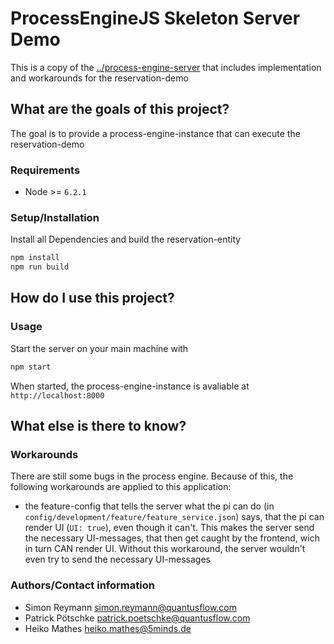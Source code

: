 # ProcessEngineJS Skeleton Server Demo

This is a copy of the [../process-engine-server](skeleton) that includes implementation and workarounds for the reservation-demo

## What are the goals of this project?

The goal is to provide a process-engine-instance that can execute the reservation-demo

### Requirements

- Node >= `6.2.1`

### Setup/Installation

Install all Dependencies and build the reservation-entity
```bash
npm install
npm run build
```

## How do I use this project?

### Usage

Start the server on your main machine with
```bash
npm start
```

When started, the process-engine-instance is avaliable at `http://localhost:8000`

## What else is there to know?

### Workarounds

There are still some bugs in the process engine. Because of this, the following workarounds are applied to this application:

- the feature-config that tells the server what the pi can do (in `config/development/feature/feature_service.json`) says, that the pi can render UI (`UI: true`), even though it can't. This makes the server send the necessary UI-messages, that then get caught by the frontend, wich in turn CAN render UI. Without this workaround, the server wouldn't even try to send the necessary UI-messages

### Authors/Contact information

- Simon Reymann <simon.reymann@quantusflow.com>
- Patrick Pötschke <patrick.poetschke@quantusflow.com>
- Heiko Mathes <heiko.mathes@5minds.de>

